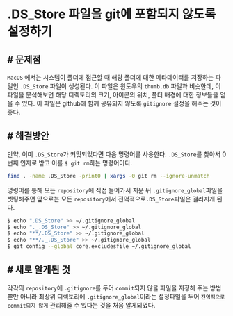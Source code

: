 

# .DS_Store 파일을 git에 포함되지 않도록 설정하기

## # 문제점

`MacOS` 에서는 시스템이 폴더에 접근할 때 해당 폴더에 대한 메타데이터를 저장하는 파일인  `.DS_Store` 파일이 생성된다. 이 파일은 윈도우의 `thumb.db` 파일과 비슷한데, 이 파일을 분석해보면 해당 디렉토리의 크기, 아이콘의 위치, 폴더 배경에 대한 정보들을 얻을 수 있다. 이 파일은 github에 함께 공유되지 않도록 `gitignore` 설정을 해주는 것이 좋다.



## # 해결방안

만약, 이미 `.DS_Store`가 커밋되었다면 다음 명령어를 사용한다. `.DS_Store`를 찾아서 0번째 인자로 받고 이를 `$ git rm`하는 명령어이다.

```bash
find . -name .DS_Store -print0 | xargs -0 git rm --ignore-unmatch
```

명령어를 통해 모든 `repository`에 직접 들어가서 지운 뒤 `.gitignore_global`파일을 셋팅해주면 앞으로는 모든 `repository`에서 전역적으로`.DS_Store`파일은 걸러지게 된다. 

```bash
$ echo ".DS_Store" >> ~/.gitignore_global
$ echo "._.DS_Store" >> ~/.gitignore_global
$ echo "**/.DS_Store" >> ~/.gitignore_global
$ echo "**/._.DS_Store" >> ~/.gitignore_global
$ git config --global core.excludesfile ~/.gitignore_global
```



## # 새로 알게된 것

각각의 `repository`에 `.gitignore`를 두어 `commit`되지 않을 파일을 지정해 주는 방법 뿐만 아니라 최상위 디렉토리에 `.gitignore_global`이라는 설정파일을 두어 `전역적으로 commit되지 않게` 관리해줄 수 있다는 것을 처음 알게되었다.

